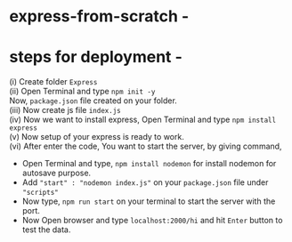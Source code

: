 # express-from-scratch -
# steps for deployment -
(i) Create folder ```Express```<br>
(ii) Open Terminal and type ```npm init -y```<br>Now,
```package.json``` file created on your folder.<br>
(iii) Now create js file ```index.js```<br>
(iv) Now we want to install express, Open Terminal and type ```npm install express```<br>
(v) Now setup of your express is ready to work.<br>
(vi) After enter the code, You want to start the server, by giving command,<br>
* Open Terminal and type, ```npm install nodemon``` for install nodemon for autosave purpose.<br>
* Add ```"start" : "nodemon index.js"``` on your ```package.json``` file under ```"scripts"```<br>
* Now type, ```npm run start``` on your terminal to start the server with the port.   <br>
* Now Open browser and type ```localhost:2000/hi``` and hit ```Enter``` button to test the data.
